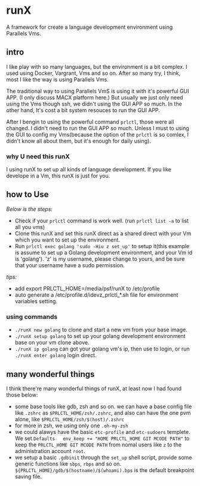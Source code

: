 # runX
A framework for create a language development environment using Parallels Vms.


## intro

I like play with so many languages, but the environment is a bit complex.
I used using Docker, Vargrant, Vms and so on. After so many try, I think,  
most I like the way is using Parallels Vms.

The traditional way to using Parallels VmS is using it with it's powerful GUI APP.
(I only discuss MACX platform here.) But usually we just only need using the Vms
though ssh, we didn't using the GUI APP so much. In the other hand, It's cost a bit
system resouces to run the GUI APP.

After I bengin to using the powerful command `prlctl`, those were all changed.
I didn't need to run the GUI APP so much. Unless I must to using the GUI to config
my Vms(because the option of the `prlctl` is so comlex, 
I didn't know all about them, but it's enough for daily using).


### why U need this runX

I using runX to set up all kinds of language development. If you like develope in
a Vm, this runX is just for you.


## how to Use

*Below is the steps:*

* Check if your `prlctl` command is work well. (run `prlctl list -a` to list all you vms)
* Clone this runX and set this runX direct as a shared direct with your Vm which you want 
  to set up the environment.
* Run `prlctl exec golang 'sudo -Hiu z set_up'` to setup it(this example is assume to set
  up a Golang development environment, and your Vm id is 'golang'). 'z' is my username,
  please change to yours, and be sure that your username have a sudo permission.


*tips:*

* add export PRLCTL_HOME=/media/psf/runX to /etc/profile
* auto generate a /etc/profile.d/idevz_prlctl_*.sh file for environment variables setting.


### using commands

* `./runX new golang` to clone and start a new vm from your base image.
* `./runX setup golang` to set up your golang development environment base on your vm clone above.
* `./runX ip golang` can got your golang vm's ip, then use to login, 
  or run `./runX enter golang` login direct.


## many wonderful things

I think there're many wonderful things of runX, at least now I had found those below:

* some base tools like gdb, zsh and so on. we can have a base config file like `.zshrc` 
  as `$PRLCTL_HOME/zsh/.zshrc`, and also can have the one pvm alone, like `$PRLCTL_HOME/zsh/$(host)/.zshrc`
* for more in zsh, we using only one `.oh-my-zsh`
* we could alawys have the basic `etc-profile` and `etc-sudoers` templete. We set `Defaults   env_keep += "HOME PRLCTL_HOME GIT MCODE PATH"`
  to keep the `PRLCTL_HOME GIT MCODE PATH` from nomal users like `z` to the administration account `root`.
* we setup a basic `.gdbinit` through the `set_up` shell script, provide some generic 
  functions like `sbps`, `rbps` and so on. `${PRLCTL_HOME}/gdb/$(hostname)/$(whoami).bps` is
  the default breakpoint saving file.
